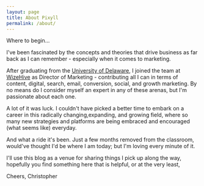 ```yaml
---
layout: page
title: About Pixyll
permalink: /about/
---
```


Where to begin...

I've been fascinated by the concepts and theories that drive business as far back as I can remember - especially when it comes to marketing.

After graduating from the <a href="http://www.udel.edu">University of Delaware</a>, I joined the team at <a href="http://www.wizehive.com">WizeHive</a> as Director of Marketing - contributing all I can in terms of content, digital, search, email, conversion, social, and growth marketing. By no means do I consider myself an expert in any of these arenas, but I'm passionate about each one.

A lot of it was luck. I couldn't have picked a better time to embark on a career in this radically changing,expanding, and growing field, where so many new strategies and platforms are being embraced and encouraged (what seems like) everyday.

And what a ride it's been. Just a few months removed from the classroom, would've thought I'd be where I am today; but I'm loving every minute of it.

I'll use this blog as a venue for sharing things I pick up along the way, hopefully you find something here that is helpful, or at the very least,

Cheers,
Christopher